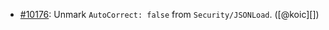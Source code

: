 * [#10176](https://github.com/rubocop/rubocop/pull/10176): Unmark `AutoCorrect: false` from `Security/JSONLoad`. ([@koic][])
